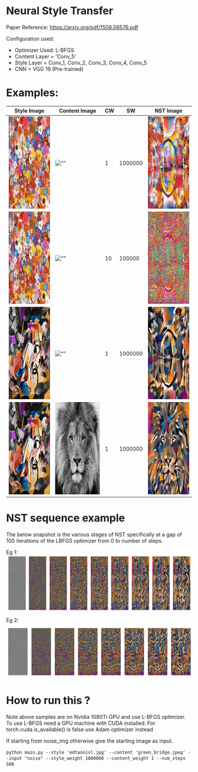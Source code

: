 # Neural Style Transfer

Paper Reference: https://arxiv.org/pdf/1508.06576.pdf

Configuration used:
- Optimizer Used: L-BFGS
- Content Layer = 'Conv_5'
- Style Layer = Conv_1, Conv_2, Conv_3, Conv_4, Conv_5
- CNN = VGG 19 (Pre-trained)

# Examples:
|  Style Image | Content Image  |  CW |  SW |  NST Image |
|---|---|---|---|---|
|<img src="./images/style_images/ben_giles.jpg" alt= “” width="250px" height="250px">|<img src="./images/content_images/green_bridge.jpeg" alt= “” width="250px" height="250px">|   1|   1000000|  <img src="./nst_images/ben_giles_green_bridge_df5065e9-76ee-4f0d-80c3-3a168901193d.jpg" alt= “” width="250px" height="250px"> |
|<img src="./images/style_images/ben_giles.jpg" alt= “” width="250px" height="250px">|<img src="./images/content_images/green_bridge.jpeg" alt= “” width="250px" height="250px">|   10|   100000|  <img src="nst_images/ben_giles_green_bridge_afff54bc-e067-4914-a38e-c84dccdf3418.jpg" alt= “” width="250px" height="250px"> |
|<img src="./images/style_images/edtaonisl.jpg" alt= “” width="250px" height="250px">|<img src="./images/content_images/green_bridge.jpeg" alt= “” width="250px" height="250px">|   1|   1000000|  <img src="nst_images/edtaonisl_green_bridge_4a5f0651-d986-48cb-8dd6-24a4dc5689a4.jpg" alt= “” width="250px" height="250px"> |
|<img src="./images/style_images/edtaonisl.jpg" alt= “” width="250px" height="250px">|<img src="./images/content_images/lion.jpg" alt= “” width="250px" height="250px">|   1|   1000000|  <img src="nst_images/edtaonisl_lion_69e1ec93-56f7-42b6-af32-f54cc4407a79.jpg" alt= “” width="250px" height="250px"> |

# NST sequence example

The below snapshot is the various stages of NST specifically at a gap of 100 iterations of the LBFGS optimizer from 0 to number of steps.

Eg 1:
 <img src="nst_images/edtaonisl_lion_69e1ec93-56f7-42b6-af32-f54cc4407a79_sequence.jpg" alt= “”  width = "1500px" height="150px">

Eg 2:
  <img src="nst_images/edtaonisl_green_bridge_b56689d8-0344-41c7-a5ae-1586c9270389_sequence.jpg"   width = "1500px" height="150px">


# How to run this ?

Note above samples are on Nvidia 1080Ti GPU and use L-BFGS optimizer. To use L-BFGS need a GPU machine with CUDA installed. For torch.cuda.is_available() is false use Adam optimizer instead

If starting from noise_img otherwise give the starting image as input.

```
python main.py --style 'edtaonisl.jpg' --content 'green_bridge.jpeg' --input "noise" --style_weight 1000000 --content_weight 1 --num_steps 500

```
